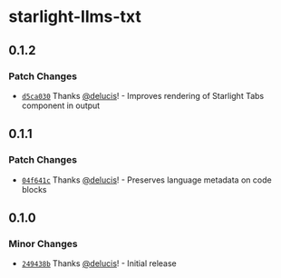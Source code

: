 # starlight-llms-txt

## 0.1.2

### Patch Changes

- [`d5ca030`](https://github.com/delucis/starlight-llms-txt/commit/d5ca0307192585f141164dd8328f244f32db5a90) Thanks [@delucis](https://github.com/delucis)! - Improves rendering of Starlight Tabs component in output

## 0.1.1

### Patch Changes

- [`04f641c`](https://github.com/delucis/starlight-llms-txt/commit/04f641c48dd70acf480c80df26d9e2f774510428) Thanks [@delucis](https://github.com/delucis)! - Preserves language metadata on code blocks

## 0.1.0

### Minor Changes

- [`249438b`](https://github.com/delucis/starlight-llms-txt/commit/249438b23d2998ef79a1bbb19ac7a532938f7ade) Thanks [@delucis](https://github.com/delucis)! - Initial release
